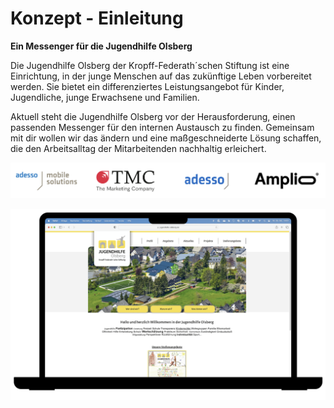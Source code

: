 # Konzept - Einleitung

**Ein Messenger für die Jugendhilfe Olsberg**

Die Jugendhilfe Olsberg der Kropff-Federath´schen Stiftung ist eine Einrichtung, in der junge Menschen auf das zukünftige Leben vorbereitet werden. Sie bietet ein differenziertes Leistungsangebot für Kinder, Jugendliche, junge Erwachsene und Familien.

Aktuell steht die Jugendhilfe Olsberg vor der Herausforderung, einen passenden Messenger für den internen Austausch zu finden. Gemeinsam mit dir wollen wir das ändern und eine maßgeschneiderte Lösung schaffen, die den Arbeitsalltag der Mitarbeitenden nachhaltig erleichert.

[![Übersicht: Contributors](contributors.png)](/konzept/contributors.png)

[![Übersicht: Einleitung2](einleitung.png)](/konzept/einleitung.png)